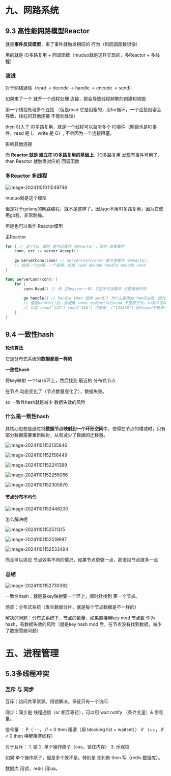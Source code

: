 # 九、网路系统

## 9.3 高性能网路模型Reactor



就是**事件反应模型**，来了事件就触发相应的 行为（和回调函数很像）

用的就是 IO多路复用 + 回调函数（muduo就是这样实现的，多Reactor + 多线程）



### 演进

对于网络通信（read -> decode -> handle -> encode -> send）

如果来了一个 就开一个线程处理 连接，那会导致线程频繁的创建和销毁

那一个线程处理多个连接 （但是read 它是阻塞的，用for循环，一个连接阻塞会导致，线程的其他连接 不能别处理）

then 引入了 IO多路复用，就是一个线程可以监听多个 IO事件（网络也是IO事件，read 是 I， write 是 O）, 不会因为一个连接阻塞，

影响其他连接

而 **Reactor 就是 建立在 IO多路复用的基础上**，IO多路复用 发现有事件可用了，then Reactor 就触发对应的 回调函数





### 多Reactor 多线程

![image-20241101011049748](D:/Typora/images/image-20241101011049748.png)



muduo就是这个模型

但是对于golang的网路编程，就不是这样了。因为go不用IO多路复用，因为它使用go程，非常耐操。

但是也可以看作 Reactor模型



主Reactor 

```go
for { // 这个for 循环 就可以看作 主Reactor ，监听 连接事件
    conn, err := server.Accept()
    
    go ServerConn(conn) // ServerConn(conn) 就可用看作 子Reactor，
    // 就是一个go程，一个连接，负责 read decode handle encode send
}

func ServerConn(conn) {
    for {
        conn.Read() // 和 主Reactor一样，它监听可读事件 也要是循环的
        
        go handle() // handle then 调用 send() 为什么要用go handle呢，因为handle是不影响 Read()的，并发更快
        // 但是handle()后，会调用 send，go的net中的send 不是原子的，so有并发问题，要上锁，防止发送的数据乱了
        // 比如 send("123") send("456") 可能是  ("142356") 因为send不是原子的，conn是共享资源，要互斥
    }
}
```





## 9.4 一致性hash

**轮询算法**

它是分布式系统的**数据都是一样的**



**一致性hash**

将key映射 一个hash环上，然后找到 最近的 分布式节点

在节点 动态变化了（节点数量变化了），数据失效。

so 一致性hash就是减少 数据失效的风险



### 什么是一致性hash

其核心思想是通过将**数据节点映射到一个环形空间**中，使得在节点的增减时，只有部分数据需要重新映射，从而减少了数据的迁移量。



![image-20241101152135846](C:/Users/%E9%B2%B8%E4%BA%91%E9%9B%BE%E8%B5%B7/Desktop/%E5%AD%A6%E4%B9%A0%E7%AC%94%E8%AE%B0/%E5%B0%8F%E6%9E%97coding/assets/image-20241101152135846.png)

![image-20241101152156449](C:/Users/%E9%B2%B8%E4%BA%91%E9%9B%BE%E8%B5%B7/Desktop/%E5%AD%A6%E4%B9%A0%E7%AC%94%E8%AE%B0/%E5%B0%8F%E6%9E%97coding/assets/image-20241101152156449.png)

![image-20241101152241399](C:/Users/%E9%B2%B8%E4%BA%91%E9%9B%BE%E8%B5%B7/Desktop/%E5%AD%A6%E4%B9%A0%E7%AC%94%E8%AE%B0/%E5%B0%8F%E6%9E%97coding/assets/image-20241101152241399.png)

![image-20241101152255066](C:/Users/%E9%B2%B8%E4%BA%91%E9%9B%BE%E8%B5%B7/Desktop/%E5%AD%A6%E4%B9%A0%E7%AC%94%E8%AE%B0/%E5%B0%8F%E6%9E%97coding/assets/image-20241101152255066.png)

![image-20241101152305670](C:/Users/%E9%B2%B8%E4%BA%91%E9%9B%BE%E8%B5%B7/Desktop/%E5%AD%A6%E4%B9%A0%E7%AC%94%E8%AE%B0/%E5%B0%8F%E6%9E%97coding/assets/image-20241101152305670.png)
#### 节点分布不均匀



![image-20241101152448230](C:/Users/%E9%B2%B8%E4%BA%91%E9%9B%BE%E8%B5%B7/Desktop/%E5%AD%A6%E4%B9%A0%E7%AC%94%E8%AE%B0/%E5%B0%8F%E6%9E%97coding/assets/image-20241101152448230.png)

怎么解决呢

![image-20241101152511315](C:/Users/%E9%B2%B8%E4%BA%91%E9%9B%BE%E8%B5%B7/Desktop/%E5%AD%A6%E4%B9%A0%E7%AC%94%E8%AE%B0/%E5%B0%8F%E6%9E%97coding/assets/image-20241101152511315.png)

![image-20241101152519997](C:/Users/%E9%B2%B8%E4%BA%91%E9%9B%BE%E8%B5%B7/Desktop/%E5%AD%A6%E4%B9%A0%E7%AC%94%E8%AE%B0/%E5%B0%8F%E6%9E%97coding/assets/image-20241101152519997.png)

![image-20241101152533494](C:/Users/%E9%B2%B8%E4%BA%91%E9%9B%BE%E8%B5%B7/Desktop/%E5%AD%A6%E4%B9%A0%E7%AC%94%E8%AE%B0/%E5%B0%8F%E6%9E%97coding/assets/image-20241101152533494.png)

而且可以适应 节点效率不同的情况，如果节点更强一点，那虚拟节点就多一点



### 总结

![image-20241101152730382](C:/Users/%E9%B2%B8%E4%BA%91%E9%9B%BE%E8%B5%B7/Desktop/%E5%AD%A6%E4%B9%A0%E7%AC%94%E8%AE%B0/%E5%B0%8F%E6%9E%97coding/assets/image-20241101152730382.png)

一致性hash：就是将key映射要一个环上，顺时针找到 第一个节点。

场景：分布式系统（发生数据分片，就是每个节点数据是不一样的）

解决的问题：分布式系统下，节点的数量，如果直接用key mod 节点数 作为hash，有数据失效的风险（就是key hash mod 后，在节点没有找到数据，减少了数据雪崩问题）





# 五、进程管理



## 5.3多线程冲突



### 互斥 与 同步



互斥：访问共享资源。用锁解决。保证只有一个访问

同步：同步是 线程通信（or 相互等待），可以用 wait notify （条件变量）& 信号量。

 信号量 ： P（ - -， if < 0 then 阻塞（用 blocking list + waitset）） V （++， if < 0 then 唤醒阻塞线程）



对于互斥： 1. 锁 2. 单个操作原子（cas，锁住内存） 3. 乐观锁 

如果 单个操作原子，但是多个就不是。特别是 先判断 then  写（redis 数据库）。

数据库 用锁，redis 用lua。



